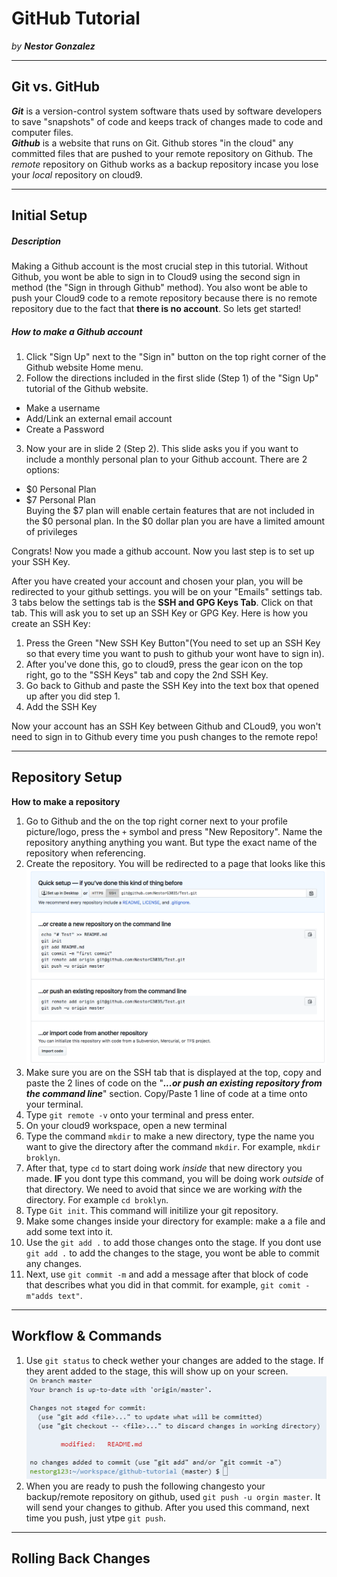 # GitHub Tutorial

_by **Nestor Gonzalez**_

---
## Git vs. GitHub
 _**Git**_ is a version-control system software thats used by software developers to save "snapshots" of code and keeps track of changes made to code and computer files.  
 _**Github**_ is a website that runs on Git. Github stores "in the cloud" any committed files that are pushed to your remote repository on Github. The _remote_ repository on Github works as a backup repository incase you lose your _local_ repository on cloud9.


---
## Initial Setup
##### Description  
Making a Github account is the most crucial step in this tutorial. Without Github, you wont be able to sign in to Cloud9 using the second sign in method (the "Sign in through Github" method). You also wont be able to push your Cloud9 code to a remote repository because there is no remote repository due to the fact that **there is no account**. So lets get started!  
##### How to make a Github account
1. Click "Sign Up" next to the "Sign in"  button on the top right corner of the Github website Home menu.
2. Follow the directions included in the first slide (Step 1) of the "Sign Up" tutorial of the Github website.  

  * Make a username
  * Add/Link an external email account 
  * Create a Password
3. Now your are in slide 2 (Step 2). This slide asks you if you want to include a monthly personal plan to your Github account. There are 2 options:
* $0 Personal Plan
* $7 Personal Plan  
Buying the $7 plan will enable certain features that are not included in the $0 personal plan. In the $0 dollar plan you are have a limited amount of privileges  

Congrats! Now you made a github account. Now you last step is to set up your SSH Key.  

After you have created your account and chosen your plan, you will be redirected to your github settings. you will be on your "Emails" settings tab.  
3 tabs below the settings tab is the **SSH and GPG Keys Tab**. Click on that tab. This will ask you to set up an SSH Key or GPG Key. Here is how you create an SSH Key:
1. Press the Green "New SSH Key Button"(You need to set up an SSH Key so that every time you want to push to github your wont have to sign in).
2. After you've done this, go to cloud9, press the gear icon on the top right, go to the "SSH Keys" tab and copy the 2nd SSH Key.
3. Go back to Github and paste the SSH Key into the text box that opened up after you did step 1. 
4. Add the SSH Key  

Now your account has an SSH Key between Github and CLoud9, you won't need to sign in to Github every time you push changes to the remote repo!

  



---
## Repository Setup
**How to make a repository**
1. Go to Github and the on the top right corner next to your profile picture/logo, press the `+` symbol and press "New Repository". Name the repository anything anything you want. But type the exact name of the repository when referencing. 
2. Create the repository. You will be redirected to a page that looks like this  
![Page](Redirect.png)
3. Make sure you are on the SSH tab that is displayed at the top, copy and paste the 2 lines of code on the "***...or push an existing repository from the command line***" section. Copy/Paste 1 line of code at a time onto your terminal. 
4. Type `git remote -v` onto your terminal and press enter. 
5. On your cloud9 workspace, open a new terminal
6. Type the command `mkdir` to make a new directory, type the name you want to give the directory after the command `mkdir`. For example, `mkdir broklyn`.
7. After that, type `cd` to start doing work _inside_ that new directory you made. **IF** you dont type this command, you will be doing work _outside_ of that directory. We need to avoid that since we are working _with_ the directory. For example `cd broklyn`.
8. Type `Git init`. This command will initilize your git repository. 
9. Make some changes inside your directory for example: make a a file and add some text into it.
10. Use the `git add .` to add those changes onto the stage. If you dont use `git add .` to add the changes to the stage, you wont be able to commit any changes. 
11. Next, use `git commit -m` and add a message after that block of code that describes what you did in that commit. for example, `git comit -m"adds text"`.


---
## Workflow & Commands
1. Use `git status` to check wether your changes are added to the stage. If they arent added to the stage, this will show up on your screen.  
![Red](project-code.png)
3. When you are ready to push the following changesto your backup/remote repository on github, used `git push -u orgin master`. It will send your changes to github. After you used this command, next time you push, just ytpe `git push`.


---
## Rolling Back Changes